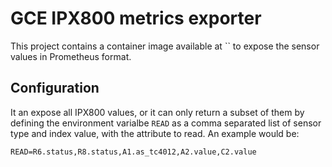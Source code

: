 # GCE IPX800 metrics exporter

This project contains a container image available at `` to expose the sensor values in Prometheus format.

## Configuration

It an expose all IPX800 values, or it can only return a subset of them by defining the environment varialbe `READ` as a comma separated list of sensor type and index value, with the attribute to read. An example would be:

```
READ=R6.status,R8.status,A1.as_tc4012,A2.value,C2.value
```